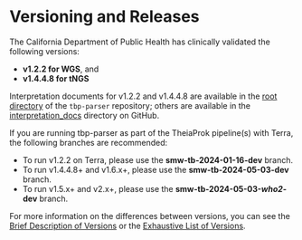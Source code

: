 # Versioning and Releases

The California Department of Public Health has clinically validated the following versions:

- **v1.2.2 for WGS**, and
- **v1.4.4.8 for tNGS**

Interpretation documents for v1.2.2 and v1.4.4.8 are available in the [root directory](https://www.github.com/theiagen/tbp-parser) of the `tbp-parser` repository; others are available in the [interpretation_docs](https://github.com/theiagen/tbp-parser/tree/main/interpretation_docs) directory on GitHub.

If you are running tbp-parser as part of the TheiaProk pipeline(s) with Terra, the following branches are recommended:

- To run v1.2.2 on Terra, please use the **smw-tb-2024-01-16-dev** branch.
- To run v1.4.4.8+ and v1.6.x+, please use the **smw-tb-2024-05-03-dev** branch.
- To run v1.5.x+ and v2.x+, please use the **smw-tb-2024-05-03-*who2*-dev** branch.

For more information on the differences between versions, you can see the [Brief Description of Versions](brief.md) or the [Exhaustive List of Versions](exhaustive.md).